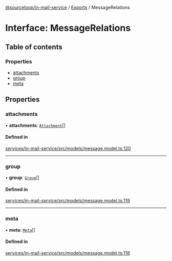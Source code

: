[@sourceloop/in-mail-service](../README.md) / [Exports](../modules.md) / MessageRelations

# Interface: MessageRelations

## Table of contents

### Properties

- [attachments](MessageRelations.md#attachments)
- [group](MessageRelations.md#group)
- [meta](MessageRelations.md#meta)

## Properties

### attachments

• **attachments**: [`Attachment`](../classes/Attachment.md)[]

#### Defined in

[services/in-mail-service/src/models/message.model.ts:120](https://github.com/sourcefuse/loopback4-microservice-catalog/blob/d35fdb3f0/services/in-mail-service/src/models/message.model.ts#L120)

___

### group

• **group**: [`Group`](../classes/Group.md)[]

#### Defined in

[services/in-mail-service/src/models/message.model.ts:119](https://github.com/sourcefuse/loopback4-microservice-catalog/blob/d35fdb3f0/services/in-mail-service/src/models/message.model.ts#L119)

___

### meta

• **meta**: [`Meta`](../classes/Meta.md)[]

#### Defined in

[services/in-mail-service/src/models/message.model.ts:118](https://github.com/sourcefuse/loopback4-microservice-catalog/blob/d35fdb3f0/services/in-mail-service/src/models/message.model.ts#L118)
